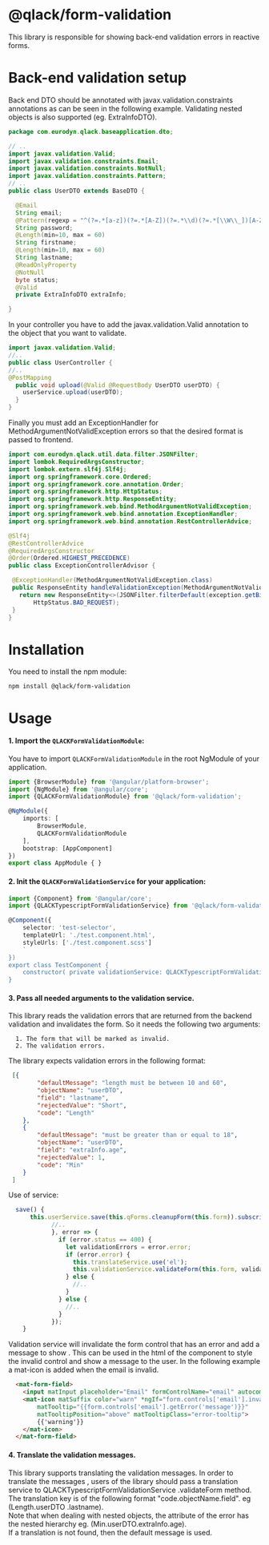 # @qlack/form-validation

This library is responsible for showing back-end validation errors in reactive forms.

# Back-end validation setup

Back end DTO should be annotated with javax.validation.constraints annotations as can be seen in
 the following example. 
 Validating nested objects is also supported (eg. ExtraInfoDTO).

```java
package com.eurodyn.qlack.baseapplication.dto;

// ..
import javax.validation.Valid;
import javax.validation.constraints.Email;
import javax.validation.constraints.NotNull;
import javax.validation.constraints.Pattern;
// ..
public class UserDTO extends BaseDTO {

  @Email
  String email;
  @Pattern(regexp = "^(?=.*[a-z])(?=.*[A-Z])(?=.*\\d)(?=.*[\\W\\_])[A-Za-z\\d\\W\\_]{8,}$")
  String password;
  @Length(min=10, max = 60)
  String firstname;
  @Length(min=10, max = 60)
  String lastname;
  @ReadOnlyProperty
  @NotNull
  byte status;
  @Valid
  private ExtraInfoDTO extraInfo;

}
```

In your controller you have to add the javax.validation.Valid annotation to the object that you
 want to validate.

```java
import javax.validation.Valid;
//..
public class UserController { 
//..
@PostMapping
  public void upload(@Valid @RequestBody UserDTO userDTO) {
    userService.upload(userDTO);
  }
}
```

Finally you must add an ExceptionHandler for MethodArgumentNotValidException errors so that the
 desired format is passed to frontend.
 
 ```java
import com.eurodyn.qlack.util.data.filter.JSONFilter;
import lombok.RequiredArgsConstructor;
import lombok.extern.slf4j.Slf4j;
import org.springframework.core.Ordered;
import org.springframework.core.annotation.Order;
import org.springframework.http.HttpStatus;
import org.springframework.http.ResponseEntity;
import org.springframework.web.bind.MethodArgumentNotValidException;
import org.springframework.web.bind.annotation.ExceptionHandler;
import org.springframework.web.bind.annotation.RestControllerAdvice;

@Slf4j
@RestControllerAdvice
@RequiredArgsConstructor
@Order(Ordered.HIGHEST_PRECEDENCE)
public class ExceptionControllerAdvisor {

  @ExceptionHandler(MethodArgumentNotValidException.class)
  public ResponseEntity handleValidationException(MethodArgumentNotValidException exception) {
    return new ResponseEntity<>(JSONFilter.filterDefault(exception.getBindingResult().getAllErrors(), "defaultMessage,objectName,field,rejectedValue,code"),
        HttpStatus.BAD_REQUEST);
  }
}
```

# Installation

You need to install the npm module:

```
npm install @qlack/form-validation
```

# Usage

#### 1. Import the `QLACKFormValidationModule`:

 You have to import `QLACKFormValidationModule` in the root NgModule of your application.

```ts
import {BrowserModule} from '@angular/platform-browser';
import {NgModule} from '@angular/core';
import {QLACKFormValidationModule} from '@qlack/form-validation';

@NgModule({
    imports: [
        BrowserModule,
        QLACKFormValidationModule
    ],
    bootstrap: [AppComponent]
})
export class AppModule { }
```

#### 2. Init the `QLACKFormValidationService` for your application:

```ts
import {Component} from '@angular/core';
import {QLACKTypescriptFormValidationService} from '@qlack/form-validation';

@Component({
    selector: 'test-selector',
    templateUrl: './test.component.html',
    styleUrls: ['./test.component.scss']
    `
})
export class TestComponent {
    constructor( private validationService: QLACKTypescriptFormValidationService) {}
}
```

#### 3. Pass all needed arguments to the validation service.

This library reads the validation errors that are returned from the backend validation and
 invalidates the form. So it needs the following two arguments: 
 
 ```
   1. The form that will be marked as invalid.
   2. The validation errors.
 ```

The library expects validation errors in the following format: 

```json
 [{
 		"defaultMessage": "length must be between 10 and 60",
 		"objectName": "userDTO",
 		"field": "lastname",
 		"rejectedValue": "Short",
 		"code": "Length"
 	},
 	{
 		"defaultMessage": "must be greater than or equal to 18",
 		"objectName": "userDTO",
 		"field": "extraInfo.age",
 		"rejectedValue": 1,
 		"code": "Min"
 	}
 ]
```

 Use of service:
 
 ```ts
   save() {
       this.userService.save(this.qForms.cleanupForm(this.form)).subscribe(onNext => {
             //..
             }, error => {
               if (error.status == 400) {
                 let validationErrors = error.error;
                 if (error.error) {
                   this.translateService.use('el');
                   this.validationService.validateForm(this.form, validationErrors, this.translateService);
                 } else {
                   //..
                 }
               } else {
                 //..
               }
             });
     }
 ``` 
  Validation service will invalidate the form control that has an error and add a message to show
  . This can be used in the html of the component to style the invalid control and show a message
   to the user.
   In the following example a mat-icon is added when the email is invalid.
  
```html
  <mat-form-field>
    <input matInput placeholder="Email" formControlName="email" autocomplete="username email">
    <mat-icon matSuffix color="warn" *ngIf="form.controls['email'].invalid && form.controls['email'].dirty"
        matTooltip="{{form.controls['email'].getError('message')}}" 
        matTooltipPosition="above" matTooltipClass="error-tooltip">
        {{'warning'}}
    </mat-icon>
  </mat-form-field>
```

####  4. Translate the validation messages.
 
 This library supports translating the validation messages. In order to translate the messages
 , users of the library should pass a translation service to QLACKTypescriptFormValidationService
 .validateForm method. 
 The translation key is of the following format "code.objectName.field". eg (Length.userDTO
 .lastname).<br>
 Note that when dealing with nested objects, the <field> attribute of the error has the nested
  hierarchy eg. (Min.userDTO.extraInfo.age). <br>
  If a translation is not found, then the default message is used.
